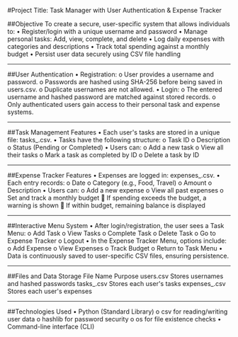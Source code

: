 #Project Title: Task Manager with User Authentication & Expense Tracker

##Objective
To create a secure, user-specific system that allows individuals to:
•	Register/login with a unique username and password
•	Manage personal tasks: Add, view, complete, and delete
•	Log daily expenses with categories and descriptions
•	Track total spending against a monthly budget
•	Persist user data securely using CSV file handling
________________________________________
##User Authentication
•	Registration: 
o	User provides a username and password.
o	Passwords are hashed using SHA-256 before being saved in users.csv.
o	Duplicate usernames are not allowed.
•	Login: 
o	The entered username and hashed password are matched against stored records.
o	Only authenticated users gain access to their personal task and expense systems.
________________________________________
##Task Management Features
•	Each user's tasks are stored in a unique file: tasks_<username>.csv.
•	Tasks have the following structure: 
o	Task ID
o	Description
o	Status (Pending or Completed)
•	Users can: 
o	Add a new task
o	View all their tasks
o	Mark a task as completed by ID
o	Delete a task by ID
________________________________________
##Expense Tracker Features
•	Expenses are logged in: expenses_<username>.csv.
•	Each entry records: 
o	Date
o	Category (e.g., Food, Travel)
o	Amount
o	Description
•	Users can: 
o	Add a new expense
o	View all past expenses
o	Set and track a monthly budget 
	If spending exceeds the budget, a warning is shown
	If within budget, remaining balance is displayed
________________________________________
##Interactive Menu System
•	After login/registration, the user sees a Task Menu: 
o	Add Task
o	View Tasks
o	Complete Task
o	Delete Task
o	Go to Expense Tracker
o	Logout
•	In the Expense Tracker Menu, options include: 
o	Add Expense
o	View Expenses
o	Track Budget
o	Return to Task Menu
•	Data is continuously saved to user-specific CSV files, ensuring persistence.
________________________________________
##Files and Data Storage
File Name	Purpose
users.csv	Stores usernames and hashed passwords
tasks_<username>.csv	Stores each user's tasks
expenses_<username>.csv	Stores each user's expenses
________________________________________
##Technologies Used
•	Python (Standard Library) 
o	csv for reading/writing user data
o	hashlib for password security
o	os for file existence checks
•	Command-line interface (CLI)

